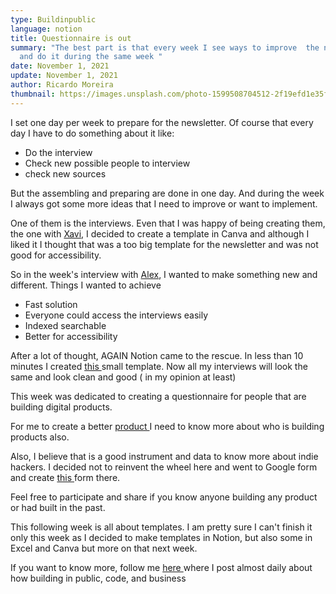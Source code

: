 ```yaml
---
type: Buildinpublic
language: notion
title: Questionnaire is out
summary: "The best part is that every week I see ways to improve  the newsletter
  and do it during the same week "
date: November 1, 2021
update: November 1, 2021
author: Ricardo Moreira
thumbnail: https://images.unsplash.com/photo-1599508704512-2f19efd1e35f?ixlib=rb-1.2.1&ixid=MnwxMjA3fDB8MHxwaG90by1wYWdlfHx8fGVufDB8fHx8&auto=format&fit=crop&w=735&q=80
---
```

I set one day per week to prepare for the newsletter. Of course that every day I have to do something about it like:

* Do the interview
* Check new possible people to interview
* check new sources

But the assembling and preparing are done in one day. And during the week I always got some more ideas that I need to improve or want to implement.

One of them is the interviews. Even that I was happy of being creating them, the one with [Xavi](https://twitter.com/AngeZanetti), I decided to create a template in Canva and although I liked it I thought that was a too big template for the newsletter and was not good for accessibility.

So in the week's interview with [Alex](https://twitter.com/alexstyl), I wanted to make something new and different. Things I wanted to achieve

* Fast solution
* Everyone could access the interviews easily
* Indexed searchable
* Better for accessibility

After a lot of thought, AGAIN Notion came to the rescue. In less than 10 minutes I created [this ](https://mugascodes.notion.site/49fa3c1a135948a79a0028fb4b979979?v=251f256e455246128d07f03f47ce7078)small template. Now all my interviews will look the same and look clean and good ( in my opinion at least)

This week was dedicated to creating a questionnaire for people that are building digital products.

For me to create a better [product ](https://bizbox.club/)I need to know more about who is building products also.

Also, I believe that is a good instrument and data to know more about indie hackers. I decided not to reinvent the wheel here and went to Google form and create [this ](https://docs.google.com/forms/d/e/1FAIpQLSefi5o_k3DyQ3pLp8D4Sy5RQu2bexL8mTd2cZ90TVaWsdCOxA/viewform)form there.

Feel free to participate and share if you know anyone building any product or had built in the past.

This following week is all about templates. I am pretty sure I can't finish it only this week as I decided to make templates in Notion, but also some in Excel and Canva but more on that next week.

If you want to know more, follow me [here ](https://twitter.com/moreira_creates)where I post almost daily about how building in public, code, and business